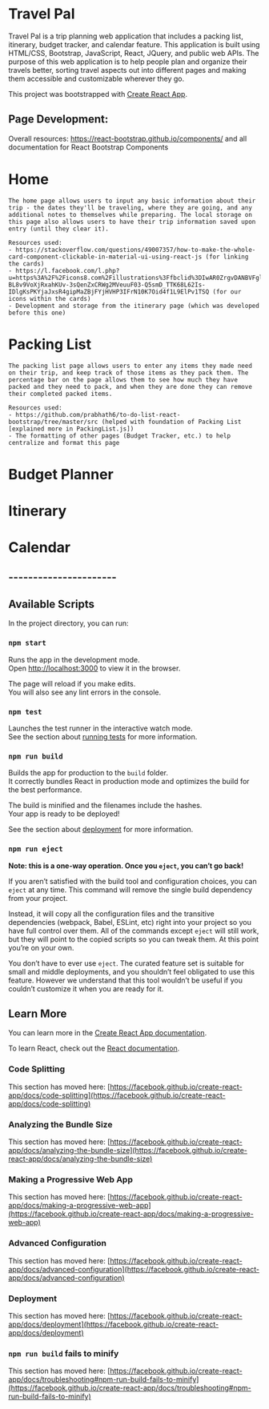 # Travel Pal

Travel Pal is a trip planning web application that includes a packing list, itinerary, budget tracker, and
calendar feature. This application is built using HTML/CSS, Bootstrap, JavaScript, React, JQuery,
and public web APIs. The purpose of this web application is to help people plan and organize their travels
better, sorting travel aspects out into different pages and making them accessible and customizable
wherever they go.


This project was bootstrapped with [Create React App](https://github.com/facebook/create-react-app).

## Page Development: 
Overall resources: 
     https://react-bootstrap.github.io/components/ and all documentation for React Bootstrap Components

# Home
    The home page allows users to input any basic information about their trip - the dates they'll be traveling, where they are going, and any additional notes to themselves while preparing. The local storage on this page also allows users to have their trip information saved upon entry (until they clear it). 

    Resources used: 
    - https://stackoverflow.com/questions/49007357/how-to-make-the-whole-card-component-clickable-in-material-ui-using-react-js (for linking the cards)
    - https://l.facebook.com/l.php?u=https%3A%2F%2Ficons8.com%2Fillustrations%3Ffbclid%3DIwAR0ZrgvDANBVFglIEDvqO9fDxGykwbsBk8084Z6jj4JjvhlRkcwwSctE7kw&h=AT0RInnaaQys0_lUEr0LGazvrq6-BL8v9VoXjRxahKUv-3sQenZxCRWg2MVeuuF03-Q5smD_TTK68L62Is-IDlgKsPKYjaJxsR4gipMaZBjFYjHVHP3IFrN10K7Oid4f1L9ElPv1TSQ (for our icons within the cards)
    - Development and storage from the itinerary page (which was developed before this one)
# Packing List
    The packing list page allows users to enter any items they made need on their trip, and keep track of those items as they pack them. The percentage bar on the page allows them to see how much they have packed and they need to pack, and when they are done they can remove their completed packed items. 

    Resources used: 
    - https://github.com/prabhath6/to-do-list-react-bootstrap/tree/master/src (helped with foundation of Packing List [explained more in PackingList.js])
    - The formatting of other pages (Budget Tracker, etc.) to help centralize and format this page

# Budget Planner

# Itinerary 

# Calendar

## ----------------------

## Available Scripts

In the project directory, you can run:

### `npm start`

Runs the app in the development mode.\
Open [http://localhost:3000](http://localhost:3000) to view it in the browser.

The page will reload if you make edits.\
You will also see any lint errors in the console.

### `npm test`

Launches the test runner in the interactive watch mode.\
See the section about [running tests](https://facebook.github.io/create-react-app/docs/running-tests) for more information.

### `npm run build`

Builds the app for production to the `build` folder.\
It correctly bundles React in production mode and optimizes the build for the best performance.

The build is minified and the filenames include the hashes.\
Your app is ready to be deployed!

See the section about [deployment](https://facebook.github.io/create-react-app/docs/deployment) for more information.

### `npm run eject`

**Note: this is a one-way operation. Once you `eject`, you can’t go back!**

If you aren’t satisfied with the build tool and configuration choices, you can `eject` at any time. This command will remove the single build dependency from your project.

Instead, it will copy all the configuration files and the transitive dependencies (webpack, Babel, ESLint, etc) right into your project so you have full control over them. All of the commands except `eject` will still work, but they will point to the copied scripts so you can tweak them. At this point you’re on your own.

You don’t have to ever use `eject`. The curated feature set is suitable for small and middle deployments, and you shouldn’t feel obligated to use this feature. However we understand that this tool wouldn’t be useful if you couldn’t customize it when you are ready for it.

## Learn More

You can learn more in the [Create React App documentation](https://facebook.github.io/create-react-app/docs/getting-started).

To learn React, check out the [React documentation](https://reactjs.org/).

### Code Splitting

This section has moved here: [https://facebook.github.io/create-react-app/docs/code-splitting](https://facebook.github.io/create-react-app/docs/code-splitting)

### Analyzing the Bundle Size

This section has moved here: [https://facebook.github.io/create-react-app/docs/analyzing-the-bundle-size](https://facebook.github.io/create-react-app/docs/analyzing-the-bundle-size)

### Making a Progressive Web App

This section has moved here: [https://facebook.github.io/create-react-app/docs/making-a-progressive-web-app](https://facebook.github.io/create-react-app/docs/making-a-progressive-web-app)

### Advanced Configuration

This section has moved here: [https://facebook.github.io/create-react-app/docs/advanced-configuration](https://facebook.github.io/create-react-app/docs/advanced-configuration)

### Deployment

This section has moved here: [https://facebook.github.io/create-react-app/docs/deployment](https://facebook.github.io/create-react-app/docs/deployment)

### `npm run build` fails to minify

This section has moved here: [https://facebook.github.io/create-react-app/docs/troubleshooting#npm-run-build-fails-to-minify](https://facebook.github.io/create-react-app/docs/troubleshooting#npm-run-build-fails-to-minify)
